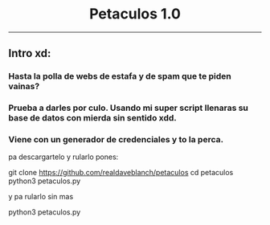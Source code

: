 # <h1 align="center">Petaculos 1.0

---

## Intro xd:

### Hasta la polla de webs de estafa y de spam que te piden vainas?
### Prueba a darles por culo. Usando mi super script llenaras su base de datos con mierda sin sentido xdd.
### Viene con un generador de credenciales y to la perca.

pa descargartelo y rularlo pones:

git clone https://github.com/realdaveblanch/petaculos
cd petaculos
python3 petaculos.py

y  pa rularlo sin mas

python3 petaculos.py
